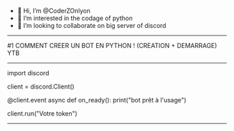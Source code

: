 - 👋 Hi, I’m @CoderZOnlyon
- 👀 I’m interested in the codage of python
- 💞️ I’m looking to collaborate on big server of discord
___________________________________________________________________________________________________________________
#1 COMMENT CREER UN BOT EN PYTHON ! (CREATION + DEMARRAGE) YTB
___________________________________________________________________________________________________________________
import discord

client = discord.Client()

@client.event
async def on_ready():
    print("bot prêt à l'usage")

client.run("Votre token")
___________________________________________________________________________________________________________________

<!---
CoderZOnlyon/CoderZOnlyon is a ✨ special ✨ repository because its `README.md` (this file) appears on your GitHub profile.
You can click the Preview link to take a look at your changes.
--->
